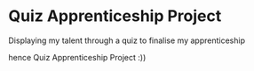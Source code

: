 # Quiz Apprenticeship Project

Displaying my talent through a quiz to finalise my apprenticeship

hence Quiz Apprenticeship Project :))

